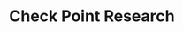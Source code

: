 ---
title: Check Point Research
description: The Intelligence and research arm of Check Point Technologies provides leading cyber threat intelligence to Check Point customers and the greater intelligence community.
url: https://research.checkpoint.com/
image:
    # url: '/assets/images/cafe.png'
    # alt: 'Cafe'
tags: ['research', 'threat-intelligence']
pubDate: 2023-11-08
draft: false
---